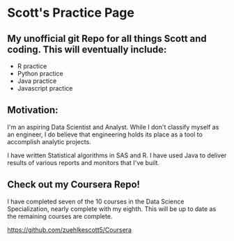 # Scott's Practice Page

## My unofficial git Repo for all things Scott and coding.  This will eventually include:

* R practice
* Python practice
* Java practice
* Javascript practice


## Motivation:

I'm an aspiring Data Scientist and Analyst.  While I don't classify myself as an engineer, I do believe that engineering holds its place as a tool to accomplish analytic projects.

I have written Statistical algorithms in SAS and R.  I have used Java to deliver results of various reports and monitors that I've built.  

## Check out my Coursera Repo!

I have completed seven of the 10 courses in the Data Science Specialization, nearly complete with my eighth.  This will be up to date as the remaining courses are complete.

https://github.com/zuehlkescott5/Coursera